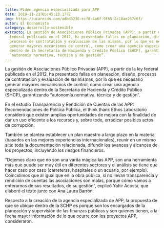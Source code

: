 ```yaml
---
title: Piden agencia especializada para APP
date: 2019-11-21T05:45:23.177Z
img: https://ucarecdn.com/adbd3236-ecf8-4a6f-9f65-8c18ae267c6f/
autor: El Economista
category: desarrollo-sostenible
extracto: La gestión de Asociaciones Público Privadas (APP), a partir de la ley
  federal publicada en el 2012, ha presentado fallas en planeación, diseño,
  procesos de contratación y evaluación de las mismas, por lo que es necesario
  generar mayores mecanismos de control, como crear una agencia especializada
  dentro de la Secretaría de Hacienda y Crédito Público (SHCP), garantizando
  “autonomía normativa, técnica y de gestión”.
---
```

La gestión de Asociaciones Público Privadas (APP), a partir de la ley federal publicada en el 2012, ha presentado fallas en planeación, diseño, procesos de contratación y evaluación de las mismas, por lo que es necesario generar mayores mecanismos de control, como crear una agencia especializada dentro de la Secretaría de Hacienda y Crédito Público (SHCP), garantizando “autonomía normativa, técnica y de gestión”.

En el estudio Transparencia y Rendición de Cuentas de las APP: Recomendaciones de Política Pública, el think thank Ethos Laboratorio consideró que existen amplias oportunidades de mejora con la finalidad de dar un uso eficiente a los recursos y, sobre todo, erradicar posibles actos de corrupción.

También se plantea establecer un plan maestro a largo plazo en la materia (basados en las mejores experiencias internacionales), reunir en un mismo sitio toda la documentación relacionada, difundir los avances y alcances de los proyectos, incluyendo los riesgos financieros.

“Dejemos claro que no son una varita mágica las APP, son una herramienta más que puede ser muy útil en diferentes sectores y el análisis se tiene que hacer caso por caso (carreteras, hospitales o un acuario, por ejemplo). Coincidimos que al igual que en la obra pública, si no llevan transparencia y rendición de cuentas las asociaciones son malas, porque cómo vamos a enterarnos de sus resultados, de su gestión”, explicó Yahir Acosta, que elaboró el texto junto con Ana Laura Barrón.

Respecto a la creación de la agencia especializada de APP, la propuesta de que se ubique dentro de la SCHP es porque son los encargados de la planeación y supervisión de las finanzas públicas y son quienes tienen, a la fecha mayor información de lo que ocurre con los proyectos APP, consideraron.